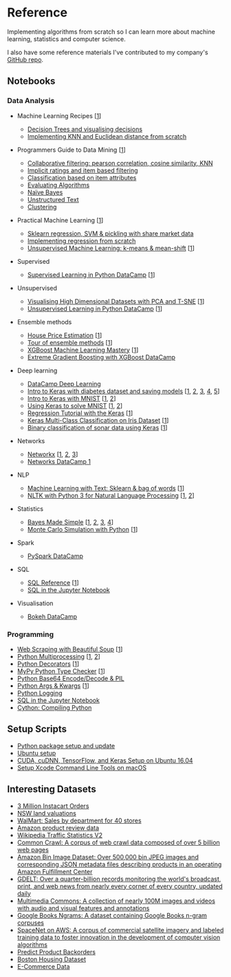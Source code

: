 # Reference
Implementing algorithms from scratch so I can learn more about machine learning, statistics and computer science.

I also have some reference materials I've contributed to my company's [GitHub repo](https://github.com/PortJacksonPartners/Training/blob/master/notebooks/exploration.ipynb).

## Notebooks

### Data Analysis
- Machine Learning Recipes [[1](https://www.youtube.com/playlist?list=PLOU2XLYxmsIIuiBfYad6rFYQU_jL2ryal)]
    - [Decision Trees and visualising decisions](notebooks/recipes/ml_recipes_1.ipynb)
    - [Implementing KNN and Euclidean distance from scratch](notebooks/recipes/ml_recipes_2.ipynb)

- Programmers Guide to Data Mining [[1](http://guidetodatamining.com/)]
    - [Collaborative filtering: pearson correlation, cosine similarity, KNN](notebooks/programmers_guide/programmers_guide_1.ipynb)
    - [Implicit ratings and item based filtering](notebooks/programmers_guide/programmers_guide_2.ipynb)
    - [Classification based on item attributes](notebooks/programmers_guide/programmers_guide_3.ipynb)
    - [Evaluating Algorithms](notebooks/programmers_guide/programmers_guide_4.ipynb)
    - [Naïve Bayes](notebooks/programmers_guide/programmers_guide_5.ipynb)
    - [Unstructured Text](notebooks/programmers_guide/programmers_guide_6.ipynb)
    - [Clustering](notebooks/programmers_guide/programmers_guide_7.ipynb)

- Practical Machine Learning [[1](https://www.youtube.com/playlist?list=PLQVvvaa0QuDfKTOs3Keq_kaG2P55YRn5v)]
    - [Sklearn regression, SVM & pickling with share market data](notebooks/practical_ml/practical_ml_1.ipynb)
    - [Implementing regression from scratch](notebooks/practical_ml/practical_ml_2.ipynb)
    - [Unsupervised Machine Learning: k-means & mean-shift](notebooks/practical_ml/unsupervised_ml.ipynb) [[1](https://pythonprogramming.net/flat-clustering-machine-learning-python-scikit-learn/)]
    
- Supervised
    - [Supervised Learning in Python DataCamp](notebookss/supervised/supervised-learning-in-python.ipynb) [[1](https://campus.datacamp.com/courses/supervised-learning-with-scikit-learn)]

- Unsupervised
    - [Visualising High Dimensional Datasets with PCA and T-SNE](notebooks/unsupervised/visualising-high-dim-datasets-pca-tsne.ipynb) [[1](https://medium.com/@luckylwk/visualising-high-dimensional-datasets-using-pca-and-t-sne-in-python-8ef87e7915b)]
    - [Unsupervised Learning in Python DataCamp]('notebooks/unsupervised/unsupervised_datacamp.ipynb') [[1](https://www.datacamp.com/courses/unsupervised-learning-in-python/)]

- Ensemble methods
    - [House Price Estimation](notebooks/ensemble/house_price_estimation.ipynb) [[1](https://medium.com/@ageitgey/machine-learning-is-fun-80ea3ec3c471)]
    - [Tour of ensemble methods](notebooks/ensemble/intro_ensemble.ipynb) [[1](https://machinelearningmastery.com/)]
    - [XGBoost Machine Learning Mastery](notebooks/ensemble/intro_xgboost.ipynb) [[1](https://machinelearningmastery.com/)]
    - [Extreme Gradient Boosting with XGBoost DataCamp](notebooks/ensemble/extreme_xgboost.ipynb)

- Deep learning
    - [DataCamp Deep Learning](notebooks/deep_learning/deeplearning-datacamp.ipynb)
    - [Intro to Keras with diabetes dataset and saving models](notebooks/deep_learning/keras_intro.ipynb) [[1](http://machinelearningmastery.com/introduction-python-deep-learning-library-keras/), [2](http://machinelearningmastery.com/tutorial-first-neural-network-python-keras/), [3](http://machinelearningmastery.com/save-load-keras-deep-learning-models/), [4](http://machinelearningmastery.com/5-step-life-cycle-neural-network-models-keras/), [5](http://machinelearningmastery.com/build-multi-layer-perceptron-neural-network-models-keras/)]
    - [Intro to Keras with MNIST](/notebooks/deep_learning/intro_keras_mnist.ipynb) [[1](https://elitedatascience.com/keras-tutorial-deep-learning-in-python), [2](http://www.pyimagesearch.com/2016/08/01/lenet-convolutional-neural-network-in-python/)]
    - [Using Keras to solve MNIST](/notebooks/deep_learning/keras_solve_mnist.ipynb) [[1](http://machinelearningmastery.com/handwritten-digit-recognition-using-convolutional-neural-networks-python-keras/), [2](http://machinelearningmastery.com/dropout-regularization-deep-learning-models-keras/)]
    - [Regression Tutorial with the Keras](/notebooks/deep_learning/keras_regression_tutorial.ipynb) [[1](http://machinelearningmastery.com/regression-tutorial-keras-deep-learning-library-python/)]
    - [Keras Multi-Class Classification on Iris Dataset](/notebooks/deep_learning/keras_iris_tutorial.ipynb) [[1](http://machinelearningmastery.com/multi-class-classification-tutorial-keras-deep-learning-library/)]
    - [Binary classification of sonar data using Keras](/notebooks/deep_learning/binary_classification_keras_sonar.ipynb) [[1](http://machinelearningmastery.com/binary-classification-tutorial-with-the-keras-deep-learning-library/)]

- Networks
    - [Networkx](notebooks/networks/intro_networks.ipynb) [[1](https://www.youtube.com/watch?v=nN84qeE0jtM), [2](https://www.youtube.com/watch?v=yMSCWLma46s&feature=youtu.be), [3](https://www.youtube.com/watch?v=1ErL1z_lKd8&feature=youtu.be)]
    - [Networks DataCamp 1](notebooks/networks/networks-datacamp-1.ipynb)

- NLP
    - [Machine Learning with Text: Sklearn & bag of words](notebooks/nlp/ml_text.ipynb) [[1](https://www.youtube.com/watch?v=vTaxdJ6VYWE)]
    - [NLTK with Python 3 for Natural Language Processing](notebooks/nlp/natural_language.ipynb) [[1](https://www.youtube.com/playlist?list=PLQVvvaa0QuDf2JswnfiGkliBInZnIC4HL), [2](https://www.youtube.com/watch?v=itKNpCPHq3I)]

- Statistics
    - [Bayes Made Simple](notebooks/statistics/bayes_simple.ipynb) [[1](https://www.youtube.com/watch?v=6GV5bTCLC8g), [2](http://greenteapress.com/wp/think-bayes/), [3](https://www.analyticsvidhya.com/blog/2016/06/bayesian-statistics-beginners-simple-english/), [4](https://www.springboard.com/blog/probability-bayes-theorem-data-science/)]
    - [Monte Carlo Simulation with Python](notebooks/statistics/monte_carlo_intro.ipynb) [[1](https://pythonprogramming.net/monte-carlo-simulator-python/)]

- Spark
    - [PySpark DataCamp](notebooks/spark/datacamp-spark.ipynb)

- SQL
    - [SQL Reference](notebooks/programming/sql_reference.ipynb) [[1](https://code.tutsplus.com/articles/sql-for-beginners--net-8200)]
    - [SQL in the Jupyter Notebook](notebooks/programming/ipython_sql.ipynb)

- Visualisation
    - [Bokeh DataCamp](notebooks/visualisation/bokeh_datacamp.ipynb)


### Programming
- [Web Scraping with Beautiful Soup](notebooks/programming/beautiful_soup.ipynb) [[1](https://www.dataquest.io/blog/web-scraping-tutorial-python/)]
- [Python Multiprocessing](notebooks/programming/py_multiprocess.ipynb) [[1](https://youtu.be/oEYDqQ1pq9o), [2](https://youtu.be/kUKOEuPJXGc)]
- [Python Decorators](notebooks/programming/py_decorators.ipynb) [[1](https://www.youtube.com/watch?v=rPCeCPT-f28&list=LLuei0qkBoeOass8xV_cOrqQ&index=1)]
- [MyPy Python Type Checker](notebooks/programming/my_py.ipynb) [[1](http://mypy-lang.org/)]
- [Python Base64 Encode/Decode & PIL](notebooks/programming/py_base64.ipynb)
- [Python Args & Kwargs](notebooks/programming/args_kwargs.ipynb) [[1](https://youtu.be/gZB_ENJD34E)]
- [Python Logging](notebooks/programming/python_logging.ipynb)
- [SQL in the Jupyter Notebook](notebooks/programming/ipython_sql.ipynb)
- [Cython: Compiling Python](notebooks/programming/cy_py.ipynb)

## Setup Scripts
- [Python package setup and update](setup/python_setup.md)
- [Ubuntu setup](setup/ubuntu_setup.md)
- [CUDA, cuDNN, TensorFlow, and Keras Setup on Ubuntu 16.04](setup/cuda_tf_setup.md)
- [Setup Xcode Command Line Tools on macOS](setup/xcode_command_line.md)

## Interesting Datasets
- [3 Million Instacart Orders](https://tech.instacart.com/3-million-instacart-orders-open-sourced-d40d29ead6f2)
- [NSW land valuations](http://www.valuergeneral.nsw.gov.au/land_value_summaries/lv.php)
- [WalMart: Sales by department for 40 stores](https://www.kaggle.com/c/walmart-recruiting-store-sales-forecasting)
- [Amazon product review data](http://jmcauley.ucsd.edu/data/amazon/)
- [Wikipedia Traffic Statistics V2](https://aws.amazon.com/datasets/wikipedia-traffic-statistics-v2/)
- [Common Crawl: A corpus of web crawl data composed of over 5 billion web pages](https://aws.amazon.com/public-datasets/common-crawl/)
- [Amazon Bin Image Dataset: Over 500,000 bin JPEG images and corresponding JSON metadata files describing products in an operating Amazon Fulfillment Center](https://aws.amazon.com/public-datasets/amazon-bin-images/)
- [GDELT: Over a quarter-billion records monitoring the world's broadcast, print, and web news from nearly every corner of every country, updated daily](https://aws.amazon.com/public-datasets/gdelt/)
- [Multimedia Commons: A collection of nearly 100M images and videos with audio and visual features and annotations](https://aws.amazon.com/public-datasets/multimedia-commons/)
- [Google Books Ngrams: A dataset containing Google Books n-gram corpuses](https://aws.amazon.com/datasets/google-books-ngrams/)
- [SpaceNet on AWS: A corpus of commercial satellite imagery and labeled training data to foster innovation in the development of computer vision algorithms](https://aws.amazon.com/public-datasets/spacenet/)
- [Predict Product Backorders](https://www.kaggle.com/tiredgeek/predict-bo-trial)
- [Boston Housing Dataset](https://www.kaggle.com/heptapod/uci-ml-datasets)
- [E-Commerce Data](https://www.kaggle.com/carrie1/ecommerce-data)
